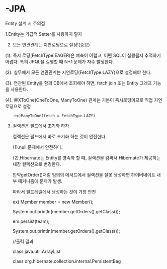 # -JPA
Entity 설계 시 주의점

1.Entity는 가급적 Setter를 사용하지 말자

2. 모든 연관관계는 지연로딩으로 설정!(중요)

  (1). 즉시 로딩(FetchType.EAGER)은 예측이 어렵고, 어떤 SQL이 실행될지 추적하기 어렵다. 특히 JPQL을 실행할 때 N+1 문제가 자주 발생한다.
  
  (2). 실무에서 모든 연관관계는 지연로딩(FetchType.LAZY)으로 설정해야 한다.
  
  (3). 연관된 Entity를 함께 DB에서 조회해야 하면, fetch join 또는 Entity 그래프 기능을 사용한다.
  
  (4). @XToOne(OneToOne, ManyToOne) 관계는 기본이 즉시로딩이므로 직접 지연로딩으로 설정
  
        ex)ManyToOne(fetch = FetchType.LAZY)
        
3. 컬렉션은 필드에서 초기화 하자

    컬렉션은 필드에서 바로 초기화 하는 것이 안전한다.
    
   (1).null 문제에서 안전하다.
   
   (2).Hibernate는 Entity를 영속화 할 때, 컬렉션을 감싸서 Hibernate가 제공하는 내장 컬렉션으로 변경한다.
   
      만약getOrder()처럼 임의의 메서드에서 컬렉션을 잘못 생성하면 하이버네이트 내부 매커니즘에 문제가 발생.
       
      따라서 필드레벨에서 생성하는 것이 가장 안전
       
    ex)
      Member member = new Member();
    
      System.out.println(member.getOrders().getClass());
    
      em.persist(team);

      System.out.println(member.getOrders().getClass());

      //출력 결과

      class java.util.ArrayList

      class org.hibernate.collection.internal.PersistentBag
    
    
    
